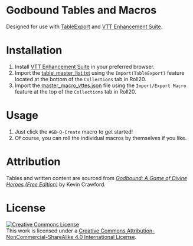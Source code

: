 # Godbound Tables and Macros

Designed for use with [TableExport](https://app.roll20.net/forum/post/1144568/script-tableexport-a-script-for-exporting-rollable-tables-between-accounts) and [VTT Enhancement Suite](https://justas-d.github.io/roll20-enhancement-suite/).

# Installation
1. Install [VTT Enhancement Suite](https://justas-d.github.io/roll20-enhancement-suite/) in your preferred browser.
2. Import the [table_master_list.txt](tables/master_table.txt) using the `Import(TableExport)` feature located at the bottom of the `Collections` tab in Roll20.
3. Import the [master_macro_vttes.json](macros/master_macro_vttes.json) file using the `Import/Export Macro` feature at the top of the `Collections` tab in Roll20.

# Usage
1. Just click the `#GB-Q-Create` macro to get started!
2. Of course, you can roll the individual macros by themselves if you like.

# Attribution
Tables and written content are sourced from *[Godbound: A Game of Divine Heroes (Free Edition)](https://www.drivethrurpg.com/product/185959/Godbound-A-Game-of-Divine-Heroes-Free-Edition)* by Kevin Crawford. 

# License
<a rel="license" href="http://creativecommons.org/licenses/by-nc-sa/4.0/"><img alt="Creative Commons License" style="border-width:0" src="https://i.creativecommons.org/l/by-nc-sa/4.0/88x31.png" /></a><br />This work is licensed under a <a rel="license" href="http://creativecommons.org/licenses/by-nc-sa/4.0/">Creative Commons Attribution-NonCommercial-ShareAlike 4.0 International License</a>.
